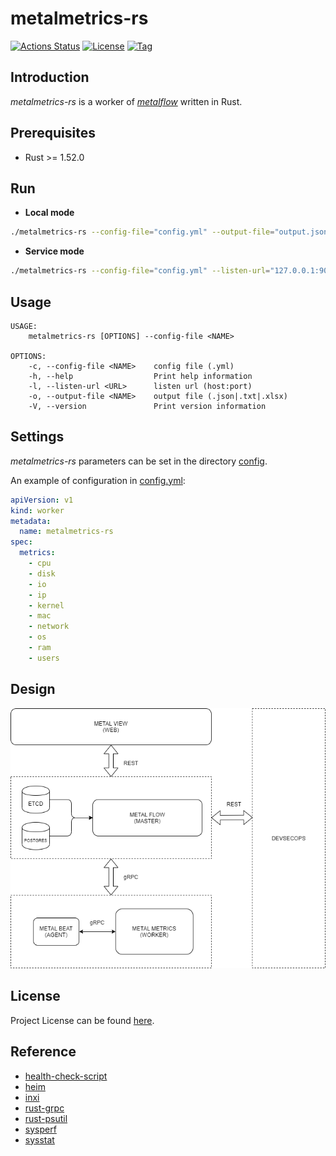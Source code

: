 # metalmetrics-rs

[![Actions Status](https://github.com/craftslab/metalmetrics-rs/workflows/CI/badge.svg?branch=master&event=push)](https://github.com/craftslab/metalmetrics-rs/actions?query=workflow%3ACI)
[![License](https://img.shields.io/github/license/craftslab/metalmetrics-rs.svg?color=brightgreen)](https://github.com/craftslab/metalmetrics-rs/blob/master/LICENSE)
[![Tag](https://img.shields.io/github/tag/craftslab/metalmetrics-rs.svg?color=brightgreen)](https://github.com/craftslab/metalmetrics-rs/tags)



## Introduction

*metalmetrics-rs* is a worker of *[metalflow](https://github.com/craftslab/metalflow/)* written in Rust.



## Prerequisites

- Rust >= 1.52.0



## Run

- **Local mode**

```bash
./metalmetrics-rs --config-file="config.yml" --output-file="output.json"
```



- **Service mode**

```bash
./metalmetrics-rs --config-file="config.yml" --listen-url="127.0.0.1:9090"
```



## Usage

```
USAGE:
    metalmetrics-rs [OPTIONS] --config-file <NAME>

OPTIONS:
    -c, --config-file <NAME>    config file (.yml)
    -h, --help                  Print help information
    -l, --listen-url <URL>      listen url (host:port)
    -o, --output-file <NAME>    output file (.json|.txt|.xlsx)
    -V, --version               Print version information
```



## Settings

*metalmetrics-rs* parameters can be set in the directory [config](https://github.com/craftslab/metalmetrics-rs/blob/master/src/config).

An example of configuration in [config.yml](https://github.com/craftslab/metalmetrics-rs/blob/master/src/config/config.yml):

```yaml
apiVersion: v1
kind: worker
metadata:
  name: metalmetrics-rs
spec:
  metrics:
    - cpu
    - disk
    - io
    - ip
    - kernel
    - mac
    - network
    - os
    - ram
    - users
```



## Design

![design](design.png)



## License

Project License can be found [here](LICENSE).



## Reference

- [health-check-script](https://github.com/SimplyLinuxFAQ/health-check-script)
- [heim](https://github.com/heim-rs/heim)
- [inxi](https://github.com/smxi/inxi)
- [rust-grpc](https://gist.github.com/craftslab/c1b0e5c7f670d6f42a3623d04fddf8c1)
- [rust-psutil](https://github.com/rust-psutil/rust-psutil)
- [sysperf](https://github.com/iandk/sysperf)
- [sysstat](https://github.com/sysstat/sysstat)
